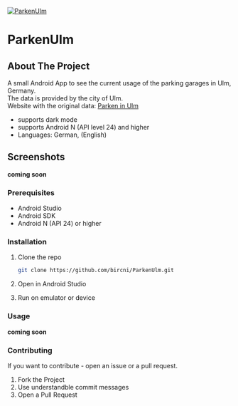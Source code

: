[![ParkenUlm](https://github.com/bircni/ParkenUlm/actions/workflows/gradle.yml/badge.svg)](https://github.com/bircni/ParkenUlm/actions/workflows/gradle.yml)

# ParkenUlm

## About The Project

 A small Android App to see the current usage of the parking garages in Ulm, Germany.  
 The data is provided by the city of Ulm.  
 Website with the original data: [Parken in Ulm](https://www.parken-in-ulm.de/)

- supports dark mode
- supports Android N (API level 24) and higher
- Languages: German, (English)

## Screenshots

**coming soon**

### Prerequisites

- Android Studio
- Android SDK
- Android N (API 24) or higher

### Installation

1. Clone the repo

   ```sh
   git clone https://github.com/bircni/ParkenUlm.git
   ```

2. Open in Android Studio
3. Run on emulator or device

### Usage

**coming soon**

### Contributing

If you want to contribute - open an issue or a pull request.

1. Fork the Project
2. Use understandble commit messages
3. Open a Pull Request
